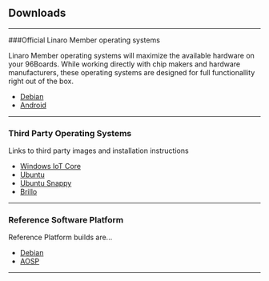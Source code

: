 ## Downloads 

***

###Official Linaro Member operating systems

Linaro Member operating systems will maximize the available hardware on your 96Boards. While working directly with chip makers and hardware manufacturers, these operating systems are designed for full functionallity right out of the box. 

- [Debian]()
- [Android]()

***

### Third Party Operating Systems

Links to third party images and installation instructions

- [Windows IoT Core]()
- [Ubuntu]()
- [Ubuntu Snappy]()
- [Brillo]()

***


### Reference Software Platform
 
Reference Platform builds are...

- [Debian]()
- [AOSP]()

***
